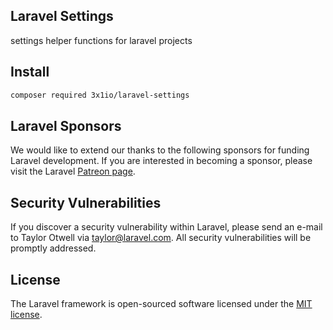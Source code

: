 ## Laravel Settings

settings helper functions for laravel projects

## Install

```bash
composer required 3x1io/laravel-settings
```

## Laravel Sponsors

We would like to extend our thanks to the following sponsors for funding Laravel development. If you are interested in becoming a sponsor, please visit the Laravel [Patreon page](https://patreon.com/taylorotwell).

## Security Vulnerabilities

If you discover a security vulnerability within Laravel, please send an e-mail to Taylor Otwell via [taylor@laravel.com](mailto:endgfadymondy@gmail.com). All security vulnerabilities will be promptly addressed.

## License

The Laravel framework is open-sourced software licensed under the [MIT license](https://opensource.org/licenses/MIT).
